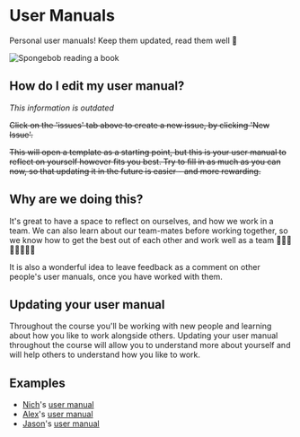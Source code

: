 # User Manuals

Personal user manuals! Keep them updated, read them well 📒

![Spongebob reading a book](https://media.giphy.com/media/WoWm8YzFQJg5i/giphy.gif)

## How do I edit my user manual?

_This information is outdated_

~~Click on the 'issues' tab above to create a new issue, by clicking 'New Issue'.~~

~~This will open a template as a starting point, but this is your user manual to reflect on yourself however fits you best. Try to fill in as much as you can now, so that updating it in the future is easier - and more rewarding.~~

## Why are we doing this?

It's great to have a space to reflect on ourselves, and how we work in a team. We can also learn about our team-mates before working together, so we know how to get the best out of each other and work well as a team 🧑‍🤝‍🧑🧑🏼‍🤝‍🧑🏿

It is also a wonderful idea to leave feedback as a comment on other people's user manuals, once you have worked with them.

## Updating your user manual

Throughout the course you'll be working with new people and learning about how you like to work alongside others. Updating your user manual throughout the course will allow you to understand more about yourself and will help others to understand how you like to work.

## Examples

- [Nich](https://github.com/nichgalzin)'s [user manual](https://github.com/fac28/user-manuals/issues/9)
- [Alex](https://github.com/AlexVOiceover)'s [user manual](https://github.com/fac29/user-manuals/issues/7)
- [Jason](https://github.com/JasonWarrenUK)'s [user manual](https://github.com/fac30/User-Manuals/issues/14)
